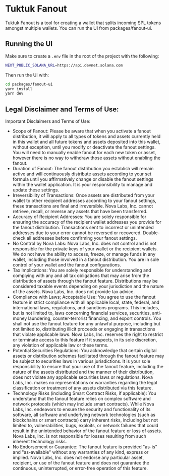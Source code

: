 # Tuktuk Fanout

Tuktuk Fanout is a tool for creating a wallet that splits incoming SPL tokens amongst multiple wallets. You can run the UI from packages/fanout-ui.

## Running the UI

Make sure to create a `.env` file in the root of the project with the following:

```bash
NEXT_PUBLIC_SOLANA_URL=https://api.devnet.solana.com
```

Then run the UI with:

```bash
cd packages/fanout-ui
yarn install
yarn dev
```

## Legal Disclaimer and Terms of Use:

Important Disclaimers and Terms of Use:

  * Scope of Fanout: Please be aware that when you activate a fanout distribution, it will apply to all types of tokens and assets currently held in this wallet and all future tokens and assets deposited into this wallet, without exception, until you modify or deactivate the fanout settings. You will need to manually enable fanout for each new token or asset, however there is no way to withdraw those assets without enabling the fanout.
  * Duration of Fanout: The fanout distribution you establish will remain active and will continuously distribute assets according to your set formula until you affirmatively change or disable the fanout settings within the wallet application. It is your responsibility to manage and update these settings.
  * Irreversibility of Transactions: Once assets are distributed from your wallet to other recipient addresses according to your fanout settings, these transactions are final and irreversible. Nova Labs, Inc. cannot retrieve, recall, or reverse any assets that have been transferred.
  * Accuracy of Recipient Addresses: You are solely responsible for ensuring the accuracy of the recipient wallet addresses you provide for the fanout distribution. Transactions sent to incorrect or unintended addresses due to your error cannot be reversed or recovered. Double-check all addresses before confirming your fanout settings.
  * No Control by Nova Labs: Nova Labs, Inc. does not control and is not responsible for the private keys of your wallet or the recipient wallets. We do not have the ability to access, freeze, or manage funds in any wallet, including those involved in a fanout distribution. You are in sole control of your wallet and the fanout configurations.
  * Tax Implications: You are solely responsible for understanding and complying with any and all tax obligations that may arise from the distribution of assets through the fanout feature. Distributions may be considered taxable events depending on your jurisdiction and the nature of the assets. Nova Labs, Inc. does not provide tax advice.
  * Compliance with Laws; Acceptable Use: You agree to use the fanout feature in strict compliance with all applicable local, state, federal, and international laws, regulations, and sanctions programs. This includes, but is not limited to, laws concerning financial services, securities, anti-money laundering, counter-terrorist financing, and export controls. You shall not use the fanout feature for any unlawful purpose, including but not limited to, distributing illicit proceeds or engaging in transactions that violate applicable laws. Nova Labs, Inc. reserves the right to restrict or terminate access to this feature if it suspects, in its sole discretion, any violation of applicable law or these terms.
  * Potential Securities Regulations: You acknowledge that certain digital assets or distribution schemes facilitated through the fanout feature may be subject to securities laws in various jurisdictions. It is your sole responsibility to ensure that your use of the fanout feature, including the nature of the assets distributed and the manner of their distribution, does not violate any applicable securities laws or regulations. Nova Labs, Inc. makes no representations or warranties regarding the legal classification or treatment of any assets distributed via this feature.
  * Technology Risks (including Smart Contract Risks, if applicable): You understand that the fanout feature relies on complex software and network protocols (which may include smart contracts). While Nova Labs, Inc. endeavors to ensure the security and functionality of its software, all software and underlying network technologies (such as blockchains or smart contracts) carry inherent risks, including but not limited to, vulnerabilities, bugs, exploits, or network failures that could result in the unintended behavior of the fanout feature or loss of assets. Nova Labs, Inc. is not responsible for losses resulting from such inherent technology risks.
  * No Endorsement or Guarantee: The fanout feature is provided "as-is" and "as-available" without any warranties of any kind, express or implied. Nova Labs, Inc. does not endorse any particular asset, recipient, or use of the fanout feature and does not guarantee the continuous, uninterrupted, or error-free operation of this feature.